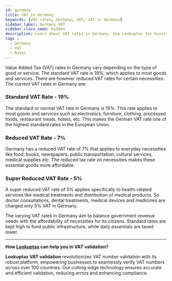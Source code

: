 ```yaml
---
id: germany
title: VAT in Germany
keywords: [VAT rates, Germany, VAT, VAT in Germany]
sidebar_label: Germany VAT
sidebar_class_name: hidden
description: Learn about VAT rates in Germany. Use Lookuptax for hassle-free validation of VAT ID validataion in Germany.
tags : 
  - Germany
  - VAT
  - Rates
---
```




Value Added Tax (VAT) rates in Germany vary depending on the type of good or service. The standard VAT rate is 19%, which applies to most goods and services. There are however reduced VAT rates for certain necessities. The current VAT rates in Germany are: 

### Standard VAT Rate - 19%
The standard or normal VAT rate in Germany is 19%. This rate applies to most goods and services such as electronics, furniture, clothing, processed foods, restaurant meals, hotels, etc. This makes the German VAT rate one of the highest standard rates in the European Union.

### Reduced VAT Rate - 7% 
Germany has a reduced VAT rate of 7% that applies to everyday necessities like food, books, newspapers, public transportation, cultural services, medical supplies etc. The reduced tax rate on necessities makes these essential goods more affordable. 

### Super Reduced VAT Rate - 5%
A super reduced VAT rate of 5% applies specifically to health-related services like medical treatments and distribution of medical products. So doctor consultations, dental treatments, medical devices and medicines are charged only 5% VAT in Germany.

The varying VAT rates in Germany aim to balance government revenue needs with the affordability of necessities for its citizens. Standard rates are kept high to fund public infrastructure, while daily essentials are taxed lower.



----
**How [Lookuptax](https://lookuptax.com/) can help you in VAT validation?**

**Lookuptax VAT validation** revolutionizes VAT number validation with its robust platform, empowering businesses to seamlessly verify VAT numbers across over 100 countries. Our cutting-edge technology ensures accurate and efficient validation, reducing errors and enhancing compliance.
